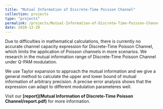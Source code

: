 ```yaml
---
title: "Mutual Information of Discrete-Time Poisson Channel"
collection: projects
type: "projects"
permalink: /projects/Mutual-Information-of-Discrete-Time-Poisson-Channel
date: 2020-12-20
---
```


Due to difficulties in mathematical calculations, there is currently no accurate channel capacity expression for Discrete-Time Poisson Channel, which limits the application of Poisson channels in more scenarios. We research in the mutual information range of Discrete-Time Poisson Channel under Q-PAM modulation.

We use Taylor expansion to approach the mutual information and we give a general method to calculate the upper and lower bound of mutual information of arbitrary precision. A precise error analysis shows that the expression can adapt to different modulation parameteres well.

Visit our **[report](Mutual Information of Discrete-Time Poisson Channel/report.pdf)** for more information.
